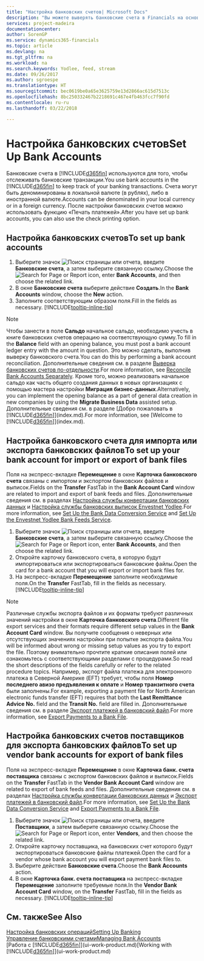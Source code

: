 ```yaml
---
title: "Настройка банковских счетов| Microsoft Docs"
description: "Вы можете выверять банковские счета в Financials на основании выписок из банка."
services: project-madeira
documentationcenter: 
author: SorenGP
ms.service: dynamics365-financials
ms.topic: article
ms.devlang: na
ms.tgt_pltfrm: na
ms.workload: na
ms.search.keywords: Yodlee, feed, stream
ms.date: 09/26/2017
ms.author: sgroespe
ms.translationtype: HT
ms.sourcegitcommit: bec0619be0a65e3625759e13d2866ac615d7513c
ms.openlocfilehash: 8bc250332467b2218691c467e4fb463fcc7f90fd
ms.contentlocale: ru-ru
ms.lasthandoff: 03/22/2018

---
```

# <a name="set-up-bank-accounts"></a><span data-ttu-id="1661d-103">Настройка банковских счетов</span><span class="sxs-lookup"><span data-stu-id="1661d-103">Set Up Bank Accounts</span></span>
<span data-ttu-id="1661d-104">Банковские счета в [!INCLUDE[d365fin](includes/d365fin_md.md)] используются для того, чтобы отслеживать банковские транзакции.</span><span class="sxs-lookup"><span data-stu-id="1661d-104">You use bank accounts in the [!INCLUDE[d365fin](includes/d365fin_md.md)] to keep track of your banking transactions.</span></span> <span data-ttu-id="1661d-105">Счета могут быть деноминированы в локальной валюте (в рублях), либо в иностранной валюте.</span><span class="sxs-lookup"><span data-stu-id="1661d-105">Accounts can be denominated in your local currency or in a foreign currency.</span></span> <span data-ttu-id="1661d-106">После настройки банковских счетов можно использовать функцию «Печать платежей».</span><span class="sxs-lookup"><span data-stu-id="1661d-106">After you have set up bank accounts, you can also use the check printing option.</span></span>

## <a name="to-set-up-bank-accounts"></a><span data-ttu-id="1661d-107">Настройка банковских счетов</span><span class="sxs-lookup"><span data-stu-id="1661d-107">To set up bank accounts</span></span>
1. <span data-ttu-id="1661d-108">Выберите значок ![Поиск страницы или отчета](media/ui-search/search_small.png "Значок поиска страницы или отчета"), введите **Банковские счета**, а затем выберите связанную ссылку.</span><span class="sxs-lookup"><span data-stu-id="1661d-108">Choose the ![Search for Page or Report](media/ui-search/search_small.png "Search for Page or Report icon") icon, enter **Bank Accounts**, and then choose the related link.</span></span>
2. <span data-ttu-id="1661d-109">В окне **Банковские счета** выберите действие **Создать**.</span><span class="sxs-lookup"><span data-stu-id="1661d-109">In the **Bank Accounts** window, choose the **New** action.</span></span>
3. <span data-ttu-id="1661d-110">Заполните соответствующим образом поля.</span><span class="sxs-lookup"><span data-stu-id="1661d-110">Fill in the fields as necessary.</span></span> [!INCLUDE[tooltip-inline-tip](includes/tooltip-inline-tip_md.md)]

> [!NOTE]
> <span data-ttu-id="1661d-111">Чтобы занести в поле **Сальдо** начальное сальдо, необходимо учесть в книге банковских счетов операцию на соответствующую сумму.</span><span class="sxs-lookup"><span data-stu-id="1661d-111">To fill in the **Balance** field with an opening balance, you must post a bank account ledger entry with the amount in question.</span></span> <span data-ttu-id="1661d-112">Это можно сделать, выполнив выверку банковского счета.</span><span class="sxs-lookup"><span data-stu-id="1661d-112">You can do this by performing a bank account reconciliation.</span></span> <span data-ttu-id="1661d-113">Дополнительные сведения см. в разделе [Выверка банковских счетов по-отдельности](bank-how-reconcile-bank-accounts-separately.md).</span><span class="sxs-lookup"><span data-stu-id="1661d-113">For more information, see [Reconcile Bank Accounts Separately](bank-how-reconcile-bank-accounts-separately.md).</span></span> <span data-ttu-id="1661d-114">Кроме того, можно реализовать начальное сальдо как часть общего создания данных в новых организациях с помощью мастера настройки **Миграция бизнес-данных**.</span><span class="sxs-lookup"><span data-stu-id="1661d-114">Alternatively, you can implement the opening balance as a part of general data creation in new companies by using the **Migrate Business Data** assisted setup.</span></span> <span data-ttu-id="1661d-115">Дополнительные сведения см. в разделе [Добро пожаловать в [!INCLUDE[d365fin](includes/d365fin_md.md)]](index.md).</span><span class="sxs-lookup"><span data-stu-id="1661d-115">For more information, see [Welcome to [!INCLUDE[d365fin](includes/d365fin_md.md)]](index.md).</span></span>

## <a name="to-set-up-your-bank-account-for-import-or-export-of-bank-files"></a><span data-ttu-id="1661d-116">Настройка банковского счета для импорта или экспорта банковских файлов</span><span class="sxs-lookup"><span data-stu-id="1661d-116">To set up your bank account for import or export of bank files</span></span>
<span data-ttu-id="1661d-117">Поля на экспресс-вкладке **Перемещение** в окне **Карточка банковского счета** связаны с импортом и экспортом банковских файлов и выписок.</span><span class="sxs-lookup"><span data-stu-id="1661d-117">Fields on the **Transfer** FastTab in the **Bank Account Card** window are related to import and export of bank feeds and files.</span></span> <span data-ttu-id="1661d-118">Дополнительные сведения см. в разделах [Настройка службы конвертации банковских данных](bank-how-setup-bank-data-conversion-service.md) и [Настройка службы банковских выписок Envestnet Yodlee](bank-how-setup-bank-statement-service.md).</span><span class="sxs-lookup"><span data-stu-id="1661d-118">For more information, see [Set Up the Bank Data Conversion Service](bank-how-setup-bank-data-conversion-service.md) and [Set Up the Envestnet Yodlee Bank Feeds Service](bank-how-setup-bank-statement-service.md).</span></span>

1. <span data-ttu-id="1661d-119">Выберите значок ![Поиск страницы или отчета](media/ui-search/search_small.png "Значок поиска страницы или отчета"), введите **Банковские счета**, а затем выберите связанную ссылку.</span><span class="sxs-lookup"><span data-stu-id="1661d-119">Choose the ![Search for Page or Report](media/ui-search/search_small.png "Search for Page or Report icon") icon, enter **Bank Accounts**, and then choose the related link.</span></span>
2. <span data-ttu-id="1661d-120">Откройте карточку банковского счета, в которую будут импортироваться или экспортироваться банковские файлы.</span><span class="sxs-lookup"><span data-stu-id="1661d-120">Open the card for a bank account that you will export or import bank files for.</span></span>
3. <span data-ttu-id="1661d-121">На экспресс-вкладке **Перемещение** заполните необходимые поля.</span><span class="sxs-lookup"><span data-stu-id="1661d-121">On the **Transfer** FastTab, fill in the fields as necessary.</span></span> [!INCLUDE[tooltip-inline-tip](includes/tooltip-inline-tip_md.md)]

> [!NOTE]  
>   <span data-ttu-id="1661d-122">Различные службы экспорта файлов и их форматы требуют различных значений настройки в окне **Карточка банковского счета**.</span><span class="sxs-lookup"><span data-stu-id="1661d-122">Different file export services and their formats require different setup values in the **Bank Account Card** window.</span></span> <span data-ttu-id="1661d-123">Вы получите сообщения о неверных или отсутствующих значениях настройки при попытке экспорта файла.</span><span class="sxs-lookup"><span data-stu-id="1661d-123">You will be informed about wrong or missing setup values as you try to export the file.</span></span> <span data-ttu-id="1661d-124">Поэтому внимательно прочтите краткие описания полей или ознакомьтесь с соответствующими разделами с процедурами.</span><span class="sxs-lookup"><span data-stu-id="1661d-124">So read the short descriptions of the fields carefully or refer to the related procedure topics.</span></span> <span data-ttu-id="1661d-125">Например, экспорт файла платежа для электронного платежа в Северной Америке (EFT) требует, чтобы поля **Номер последнего авизо предъявления к оплате** и **Номер транзитного счета** были заполнены.</span><span class="sxs-lookup"><span data-stu-id="1661d-125">For example, exporting a payment file for North American electronic funds transfer (EFT) requires that both the **Last Remittance Advice No.** field and the **Transit No.** field are filled in.</span></span> <span data-ttu-id="1661d-126">Дополнительные сведения см. в разделе [Экспорт платежей в банковский файл](payables-how-export-payments-bank-file.md).</span><span class="sxs-lookup"><span data-stu-id="1661d-126">For more information, see [Export Payments to a Bank File](payables-how-export-payments-bank-file.md).</span></span>

## <a name="to-set-up-vendor-bank-accounts-for-export-of-bank-files"></a><span data-ttu-id="1661d-127">Настройка банковских счетов поставщиков для экспорта банковских файлов</span><span class="sxs-lookup"><span data-stu-id="1661d-127">To set up vendor bank accounts for export of bank files</span></span>
<span data-ttu-id="1661d-128">Поля на экспресс-вкладке **Перемещение** в окне **Карточка банк. счета поставщика** связаны с экспортом банковских файлов и выписок.</span><span class="sxs-lookup"><span data-stu-id="1661d-128">Fields on the **Transfer** FastTab in the **Vendor Bank Account Card** window are related to export of bank feeds and files.</span></span> <span data-ttu-id="1661d-129">Дополнительные сведения см. в разделах [Настройка службы конвертации банковских данных](bank-how-setup-bank-data-conversion-service.md) и [Экспорт платежей в банковский файл](payables-how-export-payments-bank-file.md).</span><span class="sxs-lookup"><span data-stu-id="1661d-129">For more information, see [Set Up the Bank Data Conversion Service](bank-how-setup-bank-data-conversion-service.md) and [Export Payments to a Bank File](payables-how-export-payments-bank-file.md).</span></span>

1. <span data-ttu-id="1661d-130">Выберите значок ![Поиск страницы или отчета](media/ui-search/search_small.png "Значок поиска страницы или отчета"), введите **Поставщики**, а затем выберите связанную ссылку.</span><span class="sxs-lookup"><span data-stu-id="1661d-130">Choose the ![Search for Page or Report](media/ui-search/search_small.png "Search for Page or Report icon") icon, enter **Vendors**, and then choose the related link.</span></span>
2. <span data-ttu-id="1661d-131">Откройте карточку поставщика, на банковских счет которого будут экспортироваться банковские файлы платежей.</span><span class="sxs-lookup"><span data-stu-id="1661d-131">Open the card for a vendor whose bank account you will export payment bank files to.</span></span>
3. <span data-ttu-id="1661d-132">Выберите действие **Банковские счета**.</span><span class="sxs-lookup"><span data-stu-id="1661d-132">Choose the **Bank Accounts** action.</span></span>
3. <span data-ttu-id="1661d-133">В окне **Карточка банк. счета поставщика** на экспресс-вкладке **Перемещение** заполните требуемые поля.</span><span class="sxs-lookup"><span data-stu-id="1661d-133">In the **Vendor Bank Account Card** window, on the **Transfer** FastTab, fill in the fields as necessary.</span></span> [!INCLUDE[tooltip-inline-tip](includes/tooltip-inline-tip_md.md)]

## <a name="see-also"></a><span data-ttu-id="1661d-134">См. также</span><span class="sxs-lookup"><span data-stu-id="1661d-134">See Also</span></span>
[<span data-ttu-id="1661d-135">Настройка банковских операций</span><span class="sxs-lookup"><span data-stu-id="1661d-135">Setting Up Banking</span></span>](bank-setup-banking.md)  
[<span data-ttu-id="1661d-136">Управление банковскими счетами</span><span class="sxs-lookup"><span data-stu-id="1661d-136">Managing Bank Accounts</span></span>](bank-manage-bank-accounts.md)  
<span data-ttu-id="1661d-137">[Работа с [!INCLUDE[d365fin](includes/d365fin_md.md)]](ui-work-product.md)</span><span class="sxs-lookup"><span data-stu-id="1661d-137">[Working with [!INCLUDE[d365fin](includes/d365fin_md.md)]](ui-work-product.md)</span></span>

